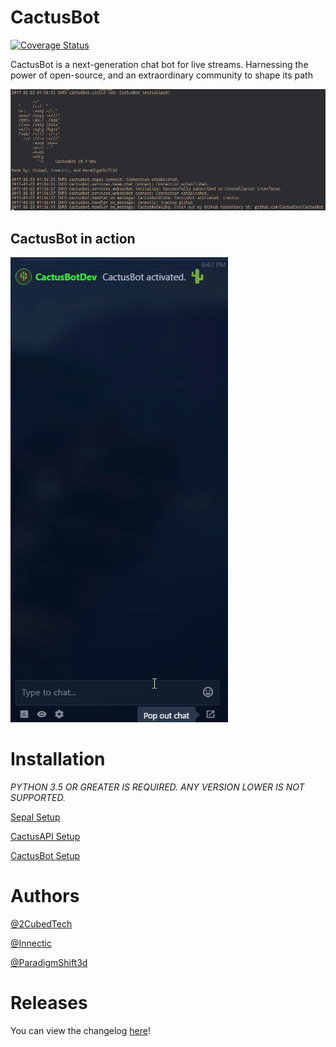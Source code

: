 # CactusBot

[![Coverage Status](https://coveralls.io/repos/github/CactusBot/CactusBot/badge.svg?branch=master)](https://coveralls.io/github/CactusBot/CactusBot?branch=master)

CactusBot is a next-generation chat bot for live streams.
Harnessing the power of open-source, and an extraordinary community to shape its path

![screenshot of the bot running in a terminal](./assets/terminal.png)

## CactusBot in action

![gif of CactusBot running in Beam chat](./assets/action.gif)

# Installation

*PYTHON 3.5 OR GREATER IS REQUIRED. ANY VERSION LOWER IS NOT SUPPORTED.*

[Sepal Setup](https://github.com/CactusDev/Sepal)

[CactusAPI Setup](https://github.com/CactusDev/CactusAPI)

[CactusBot Setup](INSTALL.md)

# Authors

[@2CubedTech](https://twitter.com/2CubedTech)

[@Innectic](https://twitter.com/Innectic)

[@ParadigmShift3d](https://twitter.com/ParadigmShift3d)

# Releases

You can view the changelog [here](CHANGELOG.md)!
